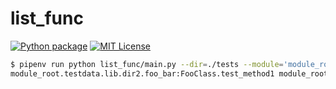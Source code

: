 list_func
========

[![Python package](https://github.com/budougumi0617/list_func/workflows/Python%20package/badge.svg)][actions_status]
[![MIT License](http://img.shields.io/badge/license-MIT-blue.svg?style=flat-square)](LICENSE)

[actions_status]: https://github.com/budougumi0617/list_func/actions?query=workflow%3A%22Python+package%22

```bash
$ pipenv run python list_func/main.py --dir=./tests --module='module_root'
module_root.testdata.lib.dir2.foo_bar:FooClass.test_method1 module_root.testdata.lib.dir2.foo_bar:FooClass.test_method2 module_root.testdata.lib.dir2.foo_bar:BarClass.test_method1 module_root.testdata.lib.dir2.foo_bar:BarClass.test_method2 module_root.testdata.lib.dir1.sample:TestClass.test_method1 module_root.testdata.lib.dir1.sample:TestClass.test_method2 module_root.testdata.lib.dir1.sample:func1
```
